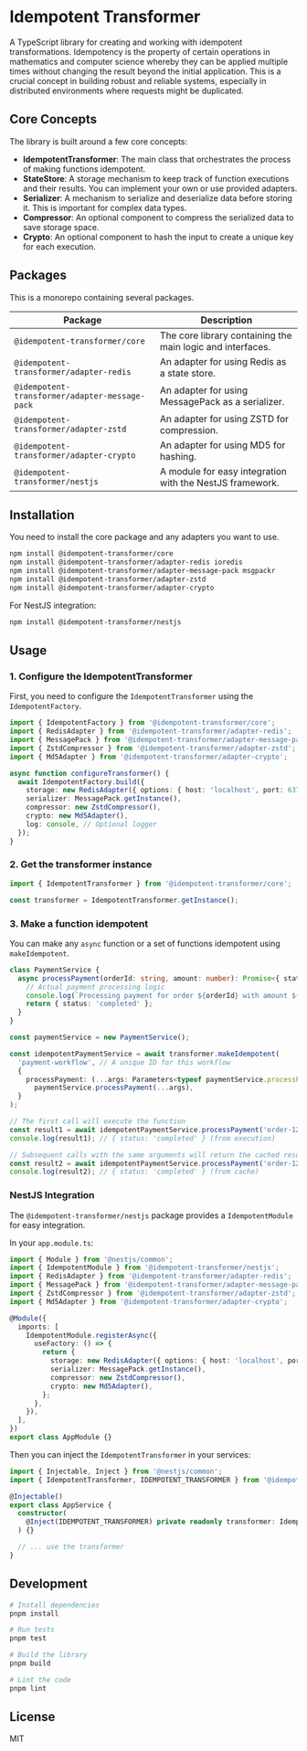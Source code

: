 # Idempotent Transformer

A TypeScript library for creating and working with idempotent transformations. Idempotency is the property of certain operations in mathematics and computer science whereby they can be applied multiple times without changing the result beyond the initial application. This is a crucial concept in building robust and reliable systems, especially in distributed environments where requests might be duplicated.

## Core Concepts

The library is built around a few core concepts:

- **IdempotentTransformer**: The main class that orchestrates the process of making functions idempotent.
- **StateStore**: A storage mechanism to keep track of function executions and their results. You can implement your own or use provided adapters.
- **Serializer**: A mechanism to serialize and deserialize data before storing it. This is important for complex data types.
- **Compressor**: An optional component to compress the serialized data to save storage space.
- **Crypto**: An optional component to hash the input to create a unique key for each execution.

## Packages

This is a monorepo containing several packages.

| Package                                        | Description                                                |
| ---------------------------------------------- | ---------------------------------------------------------- |
| `@idempotent-transformer/core`                 | The core library containing the main logic and interfaces. |
| `@idempotent-transformer/adapter-redis`        | An adapter for using Redis as a state store.               |
| `@idempotent-transformer/adapter-message-pack` | An adapter for using MessagePack as a serializer.          |
| `@idempotent-transformer/adapter-zstd`         | An adapter for using ZSTD for compression.                 |
| `@idempotent-transformer/adapter-crypto`       | An adapter for using MD5 for hashing.                      |
| `@idempotent-transformer/nestjs`               | A module for easy integration with the NestJS framework.   |

## Installation

You need to install the core package and any adapters you want to use.

```bash
npm install @idempotent-transformer/core
npm install @idempotent-transformer/adapter-redis ioredis
npm install @idempotent-transformer/adapter-message-pack msgpackr
npm install @idempotent-transformer/adapter-zstd
npm install @idempotent-transformer/adapter-crypto
```

For NestJS integration:

```bash
npm install @idempotent-transformer/nestjs
```

## Usage

### 1. Configure the IdempotentTransformer

First, you need to configure the `IdempotentTransformer` using the `IdempotentFactory`.

```typescript
import { IdempotentFactory } from '@idempotent-transformer/core';
import { RedisAdapter } from '@idempotent-transformer/adapter-redis';
import { MessagePack } from '@idempotent-transformer/adapter-message-pack';
import { ZstdCompressor } from '@idempotent-transformer/adapter-zstd';
import { Md5Adapter } from '@idempotent-transformer/adapter-crypto';

async function configureTransformer() {
  await IdempotentFactory.build({
    storage: new RedisAdapter({ options: { host: 'localhost', port: 6379 } }),
    serializer: MessagePack.getInstance(),
    compressor: new ZstdCompressor(),
    crypto: new Md5Adapter(),
    log: console, // Optional logger
  });
}
```

### 2. Get the transformer instance

```typescript
import { IdempotentTransformer } from '@idempotent-transformer/core';

const transformer = IdempotentTransformer.getInstance();
```

### 3. Make a function idempotent

You can make any `async` function or a set of functions idempotent using `makeIdempotent`.

```typescript
class PaymentService {
  async processPayment(orderId: string, amount: number): Promise<{ status: string }> {
    // Actual payment processing logic
    console.log(`Processing payment for order ${orderId} with amount ${amount}`);
    return { status: 'completed' };
  }
}

const paymentService = new PaymentService();

const idempotentPaymentService = await transformer.makeIdempotent(
  'payment-workflow', // A unique ID for this workflow
  {
    processPayment: (...args: Parameters<typeof paymentService.processPayment>) =>
      paymentService.processPayment(...args),
  }
);

// The first call will execute the function
const result1 = await idempotentPaymentService.processPayment('order-123', 100);
console.log(result1); // { status: 'completed' } (from execution)

// Subsequent calls with the same arguments will return the cached result
const result2 = await idempotentPaymentService.processPayment('order-123', 100);
console.log(result2); // { status: 'completed' } (from cache)
```

### NestJS Integration

The `@idempotent-transformer/nestjs` package provides a `IdempotentModule` for easy integration.

In your `app.module.ts`:

```typescript
import { Module } from '@nestjs/common';
import { IdempotentModule } from '@idempotent-transformer/nestjs';
import { RedisAdapter } from '@idempotent-transformer/adapter-redis';
import { MessagePack } from '@idempotent-transformer/adapter-message-pack';
import { ZstdCompressor } from '@idempotent-transformer/adapter-zstd';
import { Md5Adapter } from '@idempotent-transformer/adapter-crypto';

@Module({
  imports: [
    IdempotentModule.registerAsync({
      useFactory: () => {
        return {
          storage: new RedisAdapter({ options: { host: 'localhost', port: 6379 } }),
          serializer: MessagePack.getInstance(),
          compressor: new ZstdCompressor(),
          crypto: new Md5Adapter(),
        };
      },
    }),
  ],
})
export class AppModule {}
```

Then you can inject the `IdempotentTransformer` in your services:

```typescript
import { Injectable, Inject } from '@nestjs/common';
import { IdempotentTransformer, IDEMPOTENT_TRANSFORMER } from '@idempotent-transformer/nestjs';

@Injectable()
export class AppService {
  constructor(
    @Inject(IDEMPOTENT_TRANSFORMER) private readonly transformer: IdempotentTransformer
  ) {}

  // ... use the transformer
}
```

## Development

```bash
# Install dependencies
pnpm install

# Run tests
pnpm test

# Build the library
pnpm build

# Lint the code
pnpm lint
```

## License

MIT
